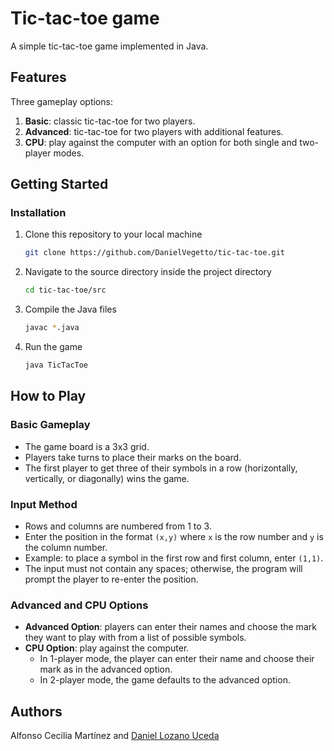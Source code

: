 # Tic-tac-toe game

A simple tic-tac-toe game implemented in Java.

## Features

Three gameplay options:

1. **Basic**: classic tic-tac-toe for two players.
2. **Advanced**: tic-tac-toe for two players with additional features.
3. **CPU**: play against the computer with an option for both single and two-player modes.

## Getting Started

### Installation

1. Clone this repository to your local machine
   ```bash
   git clone https://github.com/DanielVegetto/tic-tac-toe.git
   ```
2. Navigate to the source directory inside the project directory
   ```bash
   cd tic-tac-toe/src
   ```
3. Compile the Java files
   ```bash
   javac *.java
   ```
4. Run the game
   ```bash
   java TicTacToe
   ```

## How to Play

### Basic Gameplay

- The game board is a 3x3 grid.
- Players take turns to place their marks on the board.
- The first player to get three of their symbols in a row (horizontally, vertically, or diagonally) wins the game.

### Input Method

- Rows and columns are numbered from 1 to 3.
- Enter the position in the format `(x,y)` where `x` is the row number and `y` is the column number.
- Example: to place a symbol in the first row and first column, enter `(1,1)`.
- The input must not contain any spaces; otherwise, the program will prompt the player to re-enter the position.

### Advanced and CPU Options

- **Advanced Option**: players can enter their names and choose the mark they want to play with from a list of possible symbols.
- **CPU Option**: play against the computer.
  - In 1-player mode, the player can enter their name and choose their mark as in the advanced option.
  - In 2-player mode, the game defaults to the advanced option.

## Authors
Alfonso Cecilia Martínez and [Daniel Lozano Uceda](https://github.com/DanielVegetto)
